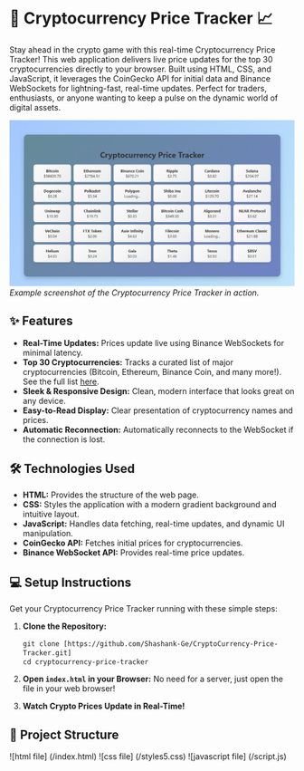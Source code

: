 
# 🚀 Cryptocurrency Price Tracker 📈

Stay ahead in the crypto game with this real-time Cryptocurrency Price Tracker! This web application delivers live price updates for the top 30 cryptocurrencies directly to your browser. Built using HTML, CSS, and JavaScript, it leverages the CoinGecko API for initial data and Binance WebSockets for lightning-fast, real-time updates. Perfect for traders, enthusiasts, or anyone wanting to keep a pulse on the dynamic world of digital assets.

![Crypto Price Tracker](/CryptoCurrency%20Price%20Tracker.png)
*Example screenshot of the Cryptocurrency Price Tracker in action.*

## ✨ Features

*   **Real-Time Updates:** Prices update live using Binance WebSockets for minimal latency.
*   **Top 30 Cryptocurrencies:** Tracks a curated list of major cryptocurrencies (Bitcoin, Ethereum, Binance Coin, and many more!).  See the full list [here](https://www.binance.com/en-IN/price).
*   **Sleek & Responsive Design:** Clean, modern interface that looks great on any device.
*   **Easy-to-Read Display:** Clear presentation of cryptocurrency names and prices.
*   **Automatic Reconnection:** Automatically reconnects to the WebSocket if the connection is lost.

## 🛠️ Technologies Used

*   **HTML:** Provides the structure of the web page.
*   **CSS:** Styles the application with a modern gradient background and intuitive layout.
*   **JavaScript:** Handles data fetching, real-time updates, and dynamic UI manipulation.
*   **CoinGecko API:** Fetches initial prices for cryptocurrencies.
*   **Binance WebSocket API:** Provides real-time price updates.

## 💻 Setup Instructions

Get your Cryptocurrency Price Tracker running with these simple steps:

1.  **Clone the Repository:**

    ```
    git clone [https://github.com/Shashank-Ge/CryptoCurrency-Price-Tracker.git]
    cd cryptocurrency-price-tracker
    ```

2.  **Open `index.html` in your Browser:**  No need for a server, just open the file in your web browser!

3.  **Watch Crypto Prices Update in Real-Time!**

## 📂 Project Structure
![html file] (/index.html) 
![css file] (/styles5.css)
![javascript file] (/script.js)
